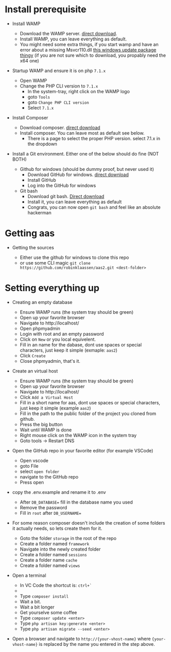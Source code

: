 # Install prerequisite

- Install WAMP

  - Download the WAMP server. [direct download](https://downloads.sourceforge.net/project/wampserver/WampServer%203/WampServer%203.0.0/wampserver3.1.7_x64.exe?r=https%3A%2F%2Fsourceforge.net%2Fprojects%2Fwampserver%2Ffiles%2FWampServer%25203%2FWampServer%25203.0.0%2Fwampserver3.1.7_x64.exe%2Fdownload&ts=1555748835).
  - Install WAMP, you can leave everything as default.
  - You might need some extra things, if you start wamp and have an error about a missing Msvcr110.dll [this windows update package thingy](https://www.microsoft.com/en-us/download/details.aspx?id=30679) (if you are not sure which to download, you propably need the x64 one)

- Startup WAMP and ensure it is on php `7.1.x`

  - Open WAMP
  - Change the PHP CLI version to `7.1.x`
    - In the system-tray, right click on the WAMP logo
    - goto `Tools`
    - goto `Change PHP CLI version`
    - Select `7.1.x`

* Install Composer

  - Download composer. [direct download](https://getcomposer.org/Composer-Setup.exe)
  - Install composer. You can leave most as default see below.
    - There is a page to select the proper PHP version. select 7.1.x in the dropdown

* Install a Git environment. Either one of the below should do fine (NOT BOTH)
  - Github for windows (should be dummy proof, but never used it)
    - Download GitHub for windows. [direct download](https://desktop.github.com/)
    - Install GitHub
    - Log into the GitHub for windows
  - Git bash
    - Download git bash. [Direct download](https://github.com/git-for-windows/git/releases/download/v2.21.0.windows.1/Git-2.21.0-64-bit.exe)
    - Install it, you can leave everything as default
    - Congrats, you can now open `git bash` and feel like an absolute hackerman

# Getting aas

- Getting the sources

  - Either use the github for windows to clone this repo
  - or use some CLI magic `git clone https://github.com/robinklaassen/aas2.git <dest-folder>`

# Setting everything up

- Creating an empty database
  - Ensure WAMP runs (the system tray should be green)
  - Open up your favorite browser
  - Navigate to http://localhost/
  - Open phpmyadmin
  - Login with root and an empty password
  - Click on `New` or you local equivelent.
  - Fill in an name for the dabase, dont use spaces or special characters, just keep it simple (exmaple: `aas2`)
  - Click `Create`
  - Close phpmyadmin, that's it.
  
- Create an virtual host

  - Ensure WAMP runs (the system tray should be green)
  - Open up your favorite browser
  - Navigate to http://localhost/
  - Click `Add a Virtual Host`
  - Fill in a short name for aas, dont use spaces or special characters, just keep it simple (example `aas2`)
  - Fill in the path to the public folder of the project you cloned from github.
  - Press the big button
  - Wait until WAMP is done
  - Right mouse click on the WAMP icon in the system tray
  - Goto tools -> Restart DNS
  

- Open the GitHub repo in your favorite editor (for example VSCode)
  - Open vscode
  - goto File
  - select `open folder`
  - navigate to the GitHub repo
  - Press open
  
- copy the .env.example and rename it to .env

  - After `DB_DATABASE=` fill in the database name you used 
  - Remove the password
  - Fill in `root` after `DB_USERNAME=`

- For some reason composer doesn't include the creation of some folders it actually needs, so lets create them for it.
  - Goto the folder `storage` in the root of the repo
  - Create a folder named `framework`
  - Navigate into the newly created folder
  - Create a folder named `sessions`
  - Create a folder name `cache`
  - Create a folder named `views`

- Open a terminal
  - In VC Code the shortcut is: ``` ctrl+` ```  
  - 
  - Type `composer install` <enter>
  - Wait a bit.
  - Wait a bit longer
  - Get yourselve some coffee
  - Type `composer update <enter>`
  - Type `php artisan key:generate <enter>`
  - Type `php artisan migrate --seed <enter>`
 
- Open a browser and navigate to `http://{your-vhost-name}` where `{your-vhost-name}` is replaced by the name you entered in the step above.

